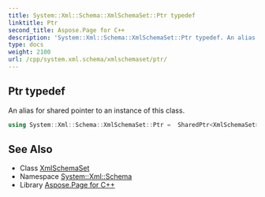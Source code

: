 ```yaml
---
title: System::Xml::Schema::XmlSchemaSet::Ptr typedef
linktitle: Ptr
second_title: Aspose.Page for C++
description: 'System::Xml::Schema::XmlSchemaSet::Ptr typedef. An alias for shared pointer to an instance of this class in C++.'
type: docs
weight: 2100
url: /cpp/system.xml.schema/xmlschemaset/ptr/
---
```

## Ptr typedef


An alias for shared pointer to an instance of this class.

```cpp
using System::Xml::Schema::XmlSchemaSet::Ptr =  SharedPtr<XmlSchemaSet>
```

## See Also

* Class [XmlSchemaSet](../)
* Namespace [System::Xml::Schema](../../)
* Library [Aspose.Page for C++](../../../)
